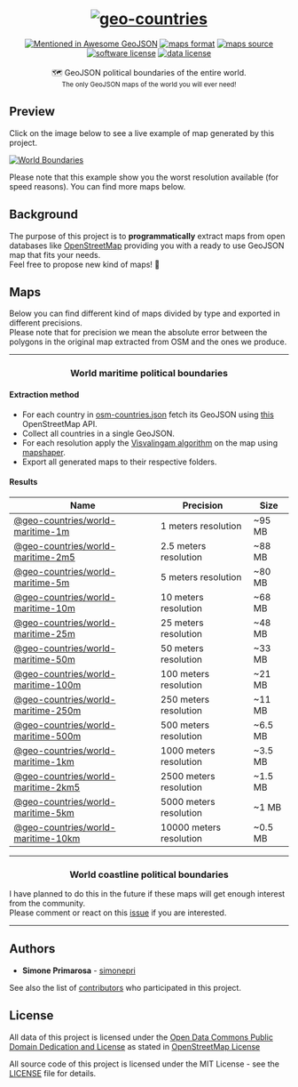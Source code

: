 <h1 align="center">
  <a href="https://github.com/simonepri/geo-countries"><img src="https://raw.githubusercontent.com/simonepri/geo-countries/master/media/geo-countries.jpg" alt="geo-countries" /></a>
</h1>
<div align="center">
  <a href="hhttps://github.com/tmcw/awesome-geojson"><img src="https://awesome.re/mentioned-badge.svg" alt="Mentioned in Awesome GeoJSON" /></a>
  <a href="http://geojson.org/"><img src="https://img.shields.io/badge/format-GeoJSON-e67e22.svg" alt="maps format" /></a>
  <a href="http://www.openstreetmap.org/"><img src="https://img.shields.io/badge/source-OSM-2ecc71.svg" alt="maps source" /></a>
  <a href="LICENSE"><img src="https://img.shields.io/github/license/simonepri/geo-countries.svg" alt="software license" /></a>
  <a href="https://opendatacommons.org/licenses/odbl/1.0/"><img src="https://img.shields.io/badge/license-ODbL-2980b9.svg" alt="data license" /></a>
</div>
<br />
<div align="center">
  🗺 GeoJSON political boundaries of the entire world.
</div>
<div align="center">
  <sub>
    The only GeoJSON maps of the world you will ever need!
  </sub>
</div>

## Preview
Click on the image below to see a live example of map generated by this project.  

[![World Boundaries](https://raw.githubusercontent.com/simonepri/geo-countries/master/media/geo-countries-map.png)](http://geojson.io/#data=data:text/x-url,https://raw.githubusercontent.com/simonepri/geo-countries/master/geojson/world/maritime/world/maritime/10km/world.geo.json)

Please note that this example show you the worst resolution available (for
speed reasons). You can find more maps below.


## Background
The purpose of this project is to **programmatically** extract maps from open
databases like [OpenStreetMap](www.openstreetmap.org) providing you
with a ready to use GeoJSON map that fits your needs.  
Feel free to propose new kind of maps! 🎉

## Maps
Below you can find different kind of maps divided by type and exported in
different precisions.  
Please note that for precision we mean the absolute error between the polygons
in the original map extracted from OSM and the ones we produce.

<hr></hr>

<h3 align="center">World maritime political boundaries</h3>

#### Extraction method
- For each country in  [osm-countries.json](utils/osm-countries.json) fetch its GeoJSON using [this](http://polygons.openstreetmap.fr/) OpenStreetMap API.  
- Collect all countries in a single GeoJSON.
- For each resolution apply the [Visvalingam algorithm](https://bost.ocks.org/mike/simplify/) on the map using [mapshaper](https://github.com/mbloch/mapshaper).
- Export all generated maps to their respective folders.

#### Results
Name | Precision | Size
-----|-----------|-----
[@geo-countries/world-maritime-1m](geojson/world/maritime/1m) | 1 meters resolution | ~95 MB
[@geo-countries/world-maritime-2m5](geojson/world/maritime/2m5) | 2.5 meters resolution | ~88 MB
[@geo-countries/world-maritime-5m](geojson/world/maritime/5m) | 5 meters resolution | ~80 MB
[@geo-countries/world-maritime-10m](geojson/world/maritime/10m) | 10 meters resolution | ~68 MB
[@geo-countries/world-maritime-25m](geojson/world/maritime/25m) | 25 meters resolution | ~48 MB
[@geo-countries/world-maritime-50m](geojson/world/maritime/50m) | 50 meters resolution | ~33 MB
[@geo-countries/world-maritime-100m](geojson/world/maritime/100m) | 100 meters resolution | ~21 MB
[@geo-countries/world-maritime-250m](geojson/world/maritime/250m) | 250 meters resolution | ~11 MB
[@geo-countries/world-maritime-500m](geojson/world/maritime/500m) | 500 meters resolution | ~6.5 MB
[@geo-countries/world-maritime-1km](geojson/world/maritime/1km) | 1000 meters resolution | ~3.5 MB
[@geo-countries/world-maritime-2km5](geojson/world/maritime/2km5) | 2500 meters resolution | ~1.5 MB
[@geo-countries/world-maritime-5km](geojson/world/maritime/5km) | 5000 meters resolution | ~1 MB
[@geo-countries/world-maritime-10km](geojson/world/maritime/10km) | 10000 meters resolution | ~0.5 MB

<hr></hr>

<h3 align="center">World coastline political boundaries</h3>

I have planned to do this in the future if these maps will get enough interest
from the community.  
Please comment or react on this [issue](https://github.com/simonepri/geo-countries/issues/3)
if you are interested.

<hr></hr>

## Authors
* **Simone Primarosa** - [simonepri](https://github.com/simonepri)

See also the list of [contributors](https://github.com/simonepri/geo-countries/contributors) who participated in this project.

## License
All data of this project is licensed under the [Open Data Commons Public Domain Dedication and License](https://opendatacommons.org/licenses/odbl/1.0/) as stated in [OpenStreetMap License](http://www.openstreetmap.org/copyright)

All source code of this project is licensed under the MIT License - see the [LICENSE](LICENSE) file for details.
